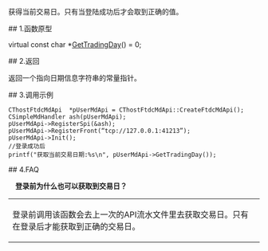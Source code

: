 <p>获得当前交易日。只有当登陆成功后才会取到正确的值。</p>
<span class="anchor" id="0b260d39-126a-40ad-af27-18313e291310"></span>
## 1.函数原型
<p>virtual const char *<a href="../../../JYJK/CTHOSTFTDCTRADERSPI/GETTRADINGDAY/">GetTradingDay</a>() = 0;</p>
<span class="anchor" id="c6bfeb34-8909-49fd-ba33-89fd198b0354"></span>
## 2.返回
<p>返回一个指向日期信息字符串的常量指针。</p>
<span class="anchor" id="a6767178-f709-4690-ae94-f7b314a4c5cc"></span>
## 3.调用示例
<pre><code>CThostFtdcMdApi  *pUserMdApi = CThostFtdcMdApi::CreateFtdcMdApi();
CSimpleMdHandler ash(pUserMdApi);
pUserMdApi-&gt;RegisterSpi(&amp;ash);
pUserMdApi-&gt;RegisterFront(“tcp://127.0.0.1:41213”);
pUserMdApi-&gt;Init();
//登录成功后
printf("获取当前交易日期:%s\n", pUserMdApi-&gt;GetTradingDay());
</code></pre>
<span class="anchor" id="ae9266a5-da6a-4632-bace-a0fe5a43845a"></span>
## 4.FAQ
<p><div class="region_i"><p class="region_header" id="region_header_1" style="padding-left: 1em;font-weight : bold;text-indent: 0px;text-align: left;">登录前为什么也可以获取到交易日？</p><div class="region_panel" id="region_panel_1" style="display:block;"><table><tr><td>
<p>登录前调用该函数会去上一次的API流水文件里去获取交易日。只有在登录后才能获取到正确的交易日。</p>
</td></tr></table>
</div><p class="region_tail" id="region_tail_1" style="border-top-color:transparent;border-bottom-width:0;"></p></div></p>
